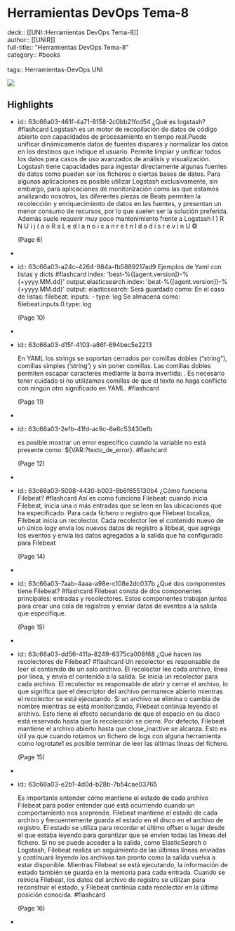 # Herramientas DevOps Tema-8

deck:: [[UNI::Herramientas DevOps Tema-8]]\
author:: [[UNIR]]\
full-title:: "Herramientas DevOps Tema-8"\
category:: #books\
\
tags:: Herramientas-DevOps UNI  

![](https://readwise-assets.s3.amazonaws.com/media/uploaded_book_covers/profile_22942/422bbcda-c225-4b1b-bec0-f28c0c448c44.png)
## Highlights
- id:: 63c66a03-461f-4a71-8158-2c0bb21fcd54
   ¿Qué es logstash? #flashcard 
    Logstash es un motor de recopilación de datos de código abierto con capacidades de procesamiento en tiempo real.Puede unificar dinámicamente datos de fuentes dispares y normalizar los datos en los destinos que indique el usuario. Permite limpiar y unificar todos los datos para casos de uso avanzados de análisis y visualización. Logstash tiene capacidades para ingestar directamente algunas fuentes de datos como pueden ser los ficheros o ciertas bases de datos. Para algunas aplicaciones es posible utilizar Logstash exclusivamente, sin embargo, para aplicaciones de monitorización como las que estamos analizando nosotros, las diferentes piezas de Beats permiten la recolección y enriquecimiento de datos en las fuentes, y presentan un menor consumo de recursos, por lo que suelen ser la solución preferida. Además suele requerir muy poco mantenimiento frente a Logstash I ) R N U i j ( a o R a L e d l a n o i c a n r e t n I d a d i s r e v i n U ©
  
     (Page 6)
-
- id:: 63c66a03-a24c-4264-984a-fb5889217ad9
   Ejemplos de Yaml con listas y dicts #flashcard 
    index: 'beat-%{[agent.version]}-%{+yyyy.MM.dd}' output.elasticsearch.index: 'beat-%{[agent.version]}-%{+yyyy.MM.dd}' output: elasticsearch: Será guardado como: En el caso de listas: filebeat: inputs: - type: log Se almacena como: filebeat.inputs.0.type: log
  
     (Page 10)
-
- id:: 63c66a03-d15f-4103-a86f-694bec5e2213
  
  En YAML los strings se soportan cerrados por comillas dobles (“string”), comillas simples (‘string’) y sin poner comillas. Las comillas dobles permiten escapar caracteres mediante la barra invertida: \. Es necesario tener cuidado si no utilizamos comillas de que el texto no haga conflicto con ningún otro significado en YAML. #flashcard 
  
  
     (Page 11)
-
- id:: 63c66a03-2efb-41fd-ac9c-6e6c53430efb
  
  es posible mostrar un error específico cuando la variable no está presente como: ${VAR:?texto_de_error}. #flashcard 
  
  
     (Page 12)
-
- id:: 63c66a03-5098-4430-b003-8b6f655130b4
   ¿Cómo funciona Filebeat? #flashcard 
    Así es como funciona Filebeat: cuando inicia Filebeat, inicia una o más entradas que se leen en las ubicaciones que ha especificado. Para cada fichero o registro que Filebeat localiza, Filebeat inicia un recolector. Cada recolector lee el contenido nuevo de un único logy envía los nuevos datos de registro a libbeat, que agrega los eventos y envía los datos agregados a la salida que ha configurado para Filebeat
  
     (Page 14)
-
- id:: 63c66a03-7aab-4aaa-a98e-c108e2dc037b
   ¿Qué dos componentes tiene Filebeat? #flashcard 
    Filebeat consta de dos componentes principales: entradas y recolectores. Estos componentes trabajan juntos para crear una cola de registros y enviar datos de eventos a la salida que especifique.
  
     (Page 15)
-
- id:: 63c66a03-dd56-411a-8249-6375ca008f68
   ¿Qué hacen los recolectores de Filebeat? #flashcard 
    Un recolector es responsable de leer el contenido de un solo archivo. El recolector lee cada archivo, línea por línea, y envía el contenido a la salida. Se inicia un recolector para cada archivo. El recolector es responsable de abrir y cerrar el archivo, lo que significa que el descriptor del archivo permanece abierto mientras el recolector se está ejecutando. Si un archivo se elimina o cambia de nombre mientras se está monitorizando, Filebeat continúa leyendo el archivo. Esto tiene el efecto secundario de que el espacio en su disco está reservado hasta que la recolección se cierre. Por defecto, Filebeat mantiene el archivo abierto hasta que close_inactive se alcanza. Esto es útil ya que cuando rotamos un fichero de logs con alguna herramienta como logrotate1 es posible terminar de leer las últimas líneas del fichero.
  
     (Page 15)
-
- id:: 63c66a03-e2b1-4d0d-b28b-7b54cae03765
  
  Es importante entender cómo mantiene el estado de cada archivo Filebeat para poder entender qué está ocurriendo cuando un comportamiento nos sorprende. Filebeat mantiene el estado de cada archivo y frecuentemente guarda el estado en el disco en el archivo de registro. El estado se utiliza para recordar el último offset o lugar desde el que estaba leyendo para garantizar que se envíen todas las líneas del fichero. Si no se puede acceder a la salida, como ElasticSearch o Logstash, Filebeat realiza un seguimiento de las últimas líneas enviadas y continuará leyendo los archivos tan pronto como la salida vuelva a estar disponible. Mientras Filebeat se está ejecutando, la información de estado también se guarda en la memoria para cada entrada. Cuando se reinicia Filebeat, los datos del archivo de registro se utilizan para reconstruir el estado, y Filebeat continúa cada recolector en la última posición conocida. #flashcard 
  
  
     (Page 16)
-